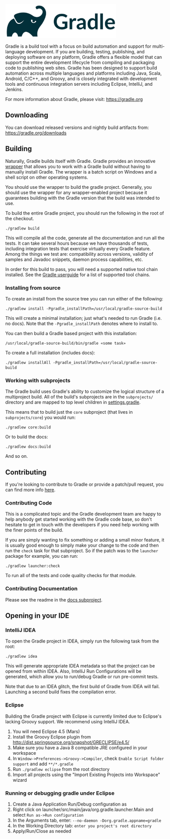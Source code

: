 <img src="gradle.png" width="350px" alt="Gradle Logo" />

Gradle is a build tool with a focus on build automation and support for multi-language development. If you are building, testing, publishing, and deploying software on any platform, Gradle offers a flexible model that can support the entire development lifecycle from compiling and packaging code to publishing web sites. Gradle has been designed to support build automation across multiple languages and platforms including Java, Scala, Android, C/C++, and Groovy, and is closely integrated with development tools and continuous integration servers including Eclipse, IntelliJ, and Jenkins.

For more information about Gradle, please visit: https://gradle.org

## Downloading

You can download released versions and nightly build artifacts from: https://gradle.org/downloads

## Building

Naturally, Gradle builds itself with Gradle. Gradle provides an innovative [wrapper](https://gradle.org/docs/current/userguide/gradle_wrapper.html) that allows you to work with a Gradle build without having to manually install Gradle. The wrapper is a batch script on Windows and a shell script on other operating systems.

You should use the wrapper to build the gradle project. Generally, you should use the wrapper for any wrapper-enabled project because it guarantees building with the Gradle version that the build was intended to use.

To build the entire Gradle project, you should run the following in the root of the checkout.

    ./gradlew build

This will compile all the code, generate all the documentation and run all the tests. It can take several hours because we have thousands of tests, including integration tests that exercise virtually every Gradle feature. Among the things we test are: compatibility across versions, validity of samples and Javadoc snippets, daemon process capabilities, etc.

In order for this build to pass, you will need a supported native tool chain installed. See the [Gradle userguide](https://docs.gradle.org/current/userguide/native_software.html#native-binaries:tool-chain-support) for a list of supported tool chains.

### Installing from source

To create an install from the source tree you can run either of the following:

    ./gradlew install -Pgradle_installPath=/usr/local/gradle-source-build

This will create a minimal installation; just what's needed to run Gradle (i.e. no docs). Note that the `-Pgradle_installPath` denotes where to install to.

You can then build a Gradle based project with this installation:

    /usr/local/gradle-source-build/bin/gradle «some task»

To create a full installation (includes docs):

    ./gradlew installAll -Pgradle_installPath=/usr/local/gradle-source-build

### Working with subprojects

The Gradle build uses Gradle's ability to customize the logical structure of a multiproject build. All of the build's subprojects are in the `subprojects/` directory and are mapped to top level children in [settings.gradle](https://github.com/gradle/gradle/blob/master/settings.gradle).

This means that to build just the `core` subproject (that lives in `subprojects/core`) you would run:

    ./gradlew core:build

Or to build the docs:

    ./gradlew docs:build

And so on.

## Contributing

If you're looking to contribute to Gradle or provide a patch/pull request, you can find more info [here](https://github.com/gradle/gradle/blob/master/.github/CONTRIBUTING.md).

### Contributing Code

This is a complicated topic and the Gradle development team are happy to help anybody get started working with the Gradle code base, so don't hesitate to get in touch with the developers if you need help working with the finer points of the build.

If you are simply wanting to fix something or adding a small minor feature, it is usually good enough to simply make your change to the code and then run the `check` task for that subproject. So if the patch was to the `launcher` package for example, you can run:

    ./gradlew launcher:check

To run all of the tests and code quality checks for that module.

### Contributing Documentation

Please see the readme in the [docs subproject](https://github.com/gradle/gradle/tree/master/subprojects/docs).

## Opening in your IDE

### IntelliJ IDEA

To open the Gradle project in IDEA, simply run the following task from the root:

    ./gradlew idea

This will generate appropriate IDEA metadata so that the project can be opened from within IDEA. Also, IntelliJ Run Configurations will be generated, which allow you to run/debug Gradle or run pre-commit tests.

Note that due to an IDEA glitch, the first build of Gradle from IDEA will fail. Launching a second build fixes the compilation error.

### Eclipse

Building the Gradle project with Eclipse is currently limited due to Eclipse's lacking Groovy support.
We recommend using IntelliJ IDEA.

1. You will need Eclipse 4.5 (Mars)
2. Install the Groovy Eclipse plugin from http://dist.springsource.org/snapshot/GRECLIPSE/e4.5/
3. Make sure you have a Java 8 compatible JRE configured in your workspace
4. In `Window->Preferences->Groovy->Compiler`, check `Enable Script folder support` and add `**/*.gradle`
5. Run `./gradlew eclipse` from the root directory
6. Import all projects using the "Import Existing Projects into Workspace" wizard

### Running or debugging gradle under Eclipse
1. Create a Java Application Run/Debug configuration as
2. Right click on launcher/src/main/java/org.gradle.launcher.Main and select `Run as->Run configuration`
3. In the Arguments tab, enter: `--no-daemon -Dorg.gradle.appname=gradle`
4. In the Working Directory tab: `enter you project's root directory`
5. Apply/Run/Close as needed
